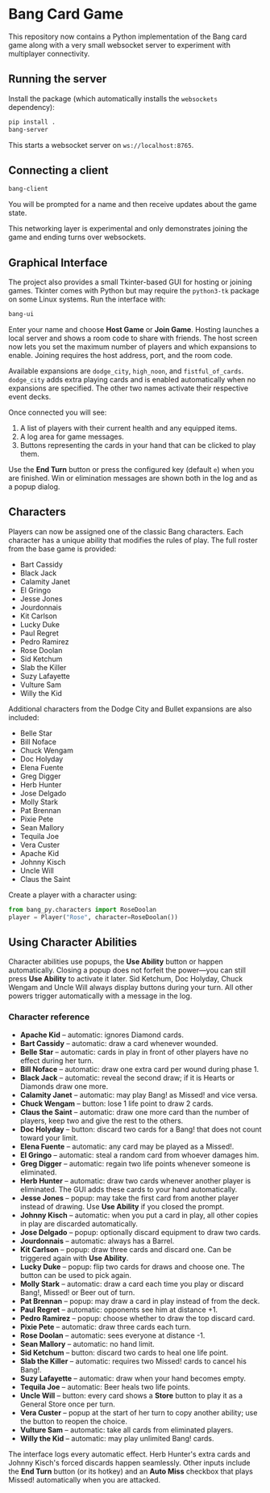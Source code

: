 # Bang Card Game

This repository now contains a Python implementation of the Bang card game along with a very small websocket server to experiment with multiplayer connectivity.

## Running the server

Install the package (which automatically installs the `websockets` dependency):

```bash
pip install .
bang-server
```

This starts a websocket server on `ws://localhost:8765`.

## Connecting a client

```bash
bang-client
```

You will be prompted for a name and then receive updates about the game state.

This networking layer is experimental and only demonstrates joining the game and ending turns over websockets.

## Graphical Interface

The project also provides a small Tkinter-based GUI for hosting or joining games. Tkinter comes with Python but may require the `python3-tk` package on some Linux systems.
Run the interface with:

```bash
bang-ui
```

Enter your name and choose **Host Game** or **Join Game**. Hosting launches a local
server and shows a room code to share with friends. The host screen now lets you
set the maximum number of players and which expansions to enable. Joining requires
the host address, port, and the room code.

Available expansions are `dodge_city`, `high_noon`, and `fistful_of_cards`.
`dodge_city` adds extra playing cards and is enabled automatically when no
expansions are specified. The other two names activate their respective event
decks.

Once connected you will see:

1. A list of players with their current health and any equipped items.
2. A log area for game messages.
3. Buttons representing the cards in your hand that can be clicked to play them.

Use the **End Turn** button or press the configured key (default `e`) when you are
finished. Win or elimination messages are shown both in the log and as a popup
dialog.

## Characters

Players can now be assigned one of the classic Bang characters. Each character has a unique ability that modifies the rules of play. The full roster from the base game is provided:

- Bart Cassidy
- Black Jack
- Calamity Janet
- El Gringo
- Jesse Jones
- Jourdonnais
- Kit Carlson
- Lucky Duke
- Paul Regret
- Pedro Ramirez
- Rose Doolan
- Sid Ketchum
- Slab the Killer
- Suzy Lafayette
- Vulture Sam
- Willy the Kid

Additional characters from the Dodge City and Bullet expansions are also
included:

- Belle Star
- Bill Noface
- Chuck Wengam
- Doc Holyday
- Elena Fuente
- Greg Digger
- Herb Hunter
- Jose Delgado
- Molly Stark
- Pat Brennan
- Pixie Pete
- Sean Mallory
- Tequila Joe
- Vera Custer
- Apache Kid
- Johnny Kisch
- Uncle Will
- Claus the Saint

Create a player with a character using:

```python
from bang_py.characters import RoseDoolan
player = Player("Rose", character=RoseDoolan())
```

## Using Character Abilities

Character abilities use popups, the **Use Ability** button or happen
automatically. Closing a popup does not forfeit the power&mdash;you can still
press **Use Ability** to activate it later. Sid Ketchum, Doc Holyday,
Chuck Wengam and Uncle Will always display buttons during your turn. All other
powers trigger automatically with a message in the log.

### Character reference

- **Apache Kid** – automatic: ignores Diamond cards.
- **Bart Cassidy** – automatic: draw a card whenever wounded.
- **Belle Star** – automatic: cards in play in front of other players have no
  effect during her turn.
- **Bill Noface** – automatic: draw one extra card per wound during phase 1.
- **Black Jack** – automatic: reveal the second draw; if it is Hearts or Diamonds
  draw one more.
- **Calamity Janet** – automatic: may play Bang! as Missed! and vice versa.
- **Chuck Wengam** – button: lose 1 life point to draw 2 cards.
- **Claus the Saint** – automatic: draw one more card than the number of players,
  keep two and give the rest to the others.
- **Doc Holyday** – button: discard two cards for a Bang! that does not count
  toward your limit.
- **Elena Fuente** – automatic: any card may be played as a Missed!.
- **El Gringo** – automatic: steal a random card from whoever damages him.
- **Greg Digger** – automatic: regain two life points whenever someone is
  eliminated.
- **Herb Hunter** – automatic: draw two cards whenever another player is
  eliminated. The GUI adds these cards to your hand automatically.
- **Jesse Jones** – popup: may take the first card from another player instead of
  drawing. Use **Use Ability** if you closed the prompt.
- **Johnny Kisch** – automatic: when you put a card in play, all other copies in
  play are discarded automatically.
- **Jose Delgado** – popup: optionally discard equipment to draw two cards.
- **Jourdonnais** – automatic: always has a Barrel.
- **Kit Carlson** – popup: draw three cards and discard one. Can be triggered
  again with **Use Ability**.
- **Lucky Duke** – popup: flip two cards for draws and choose one. The button can
  be used to pick again.
- **Molly Stark** – automatic: draw a card each time you play or discard Bang!,
  Missed! or Beer out of turn.
- **Pat Brennan** – popup: may draw a card in play instead of from the deck.
- **Paul Regret** – automatic: opponents see him at distance +1.
- **Pedro Ramirez** – popup: choose whether to draw the top discard card.
- **Pixie Pete** – automatic: draw three cards each turn.
- **Rose Doolan** – automatic: sees everyone at distance -1.
- **Sean Mallory** – automatic: no hand limit.
- **Sid Ketchum** – button: discard two cards to heal one life point.
- **Slab the Killer** – automatic: requires two Missed! cards to cancel his
  Bang!.
- **Suzy Lafayette** – automatic: draw when your hand becomes empty.
- **Tequila Joe** – automatic: Beer heals two life points.
- **Uncle Will** – button: every card shows a **Store** button to play it as a
  General Store once per turn.
- **Vera Custer** – popup at the start of her turn to copy another ability; use
  the button to reopen the choice.
- **Vulture Sam** – automatic: take all cards from eliminated players.
- **Willy the Kid** – automatic: may play unlimited Bang! cards.

The interface logs every automatic effect. Herb Hunter's extra cards and Johnny
Kisch's forced discards happen seamlessly. Other inputs include the **End Turn**
button (or its hotkey) and an **Auto Miss** checkbox that plays Missed!
automatically when you are attacked.

